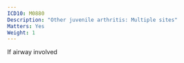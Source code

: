 ```yaml
---
ICD10: M0880
Description: "Other juvenile arthritis: Multiple sites"
Matters: Yes
Weight: 1
---
```

If airway involved
